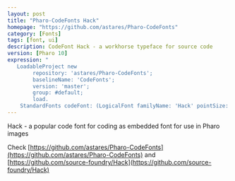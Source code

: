 ```yaml
---
layout: post
title: "Pharo-CodeFonts Hack"
homepage: "https://github.com/astares/Pharo-CodeFonts"
category: [Fonts]
tags: [font, ui]
description: CodeFont Hack - a workhorse typeface for source code
version: [Pharo 10]
expression: "
   LoadableProject new 
		repository: 'astares/Pharo-CodeFonts'; 
		baselineName: 'CodeFonts'; 
		version: 'master';
		group: #default;
		load.
	StandardFonts codeFont: (LogicalFont familyName: 'Hack' pointSize: 10)"
---
```


Hack - a popular code font for coding as embedded font for use in Pharo images

Check [https://github.com/astares/Pharo-CodeFonts](https://github.com/astares/Pharo-CodeFonts) and [https://github.com/source-foundry/Hack](https://github.com/source-foundry/Hack)